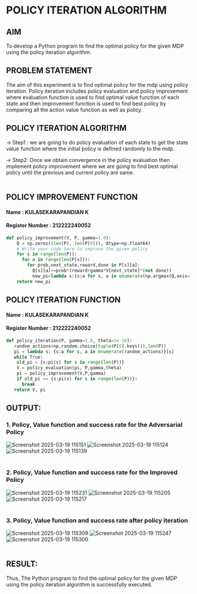 # POLICY ITERATION ALGORITHM

## AIM
To develop a Python program to find the optimal policy for the given MDP using the policy iteration algorithm.

## PROBLEM STATEMENT
The aim of this experiment is to find optimal policy for the mdp using policy iteration. Policy iteration includes policy evaluation and policy improvement where evaluation function is used to find optimal value function of each state and then improvement function is used to find best policy by comparing all the action value function as well as policy.

## POLICY ITERATION ALGORITHM
-> Step1 :
we are going to do policy evaluation of each state to get the state value function where the initial policy is defined randomly to the mdp.

-> Step2:
Once we obtain convergence in the policy evaluation then implement policy improvement where we are going to find best optimal policy until the previous and current policy are same.
</br>
</br>

## POLICY IMPROVEMENT FUNCTION
#### Name : KULASEKARAPANDIAN K
#### Register Number : 212222240052
```python
def policy_improvement(V, P, gamma=1.0):
    Q = np.zeros((len(P), len(P[0])), dtype=np.float64)
    # Write your code here to improve the given policy
    for s in range(len(P)):
      for a in range(len(P[s])):
        for prob,next_state,reward,done in P[s][a]:
          Q[s][a]+=prob*(reward+gamma*V[next_state]*(not done))
          new_pi=lambda s:{s:a for s, a in enumerate(np.argmax(Q,axis=1))}[s]
    return new_pi
```
## POLICY ITERATION FUNCTION
#### Name : KULASEKARAPANDIAN K
#### Register Number : 212222240052
```python
def policy_iteration(P, gamma=1.0, theta=1e-10):
   random_actions=np.random.choice(tuple(P[0].keys()),len(P))
   pi = lambda s: {s:a for s, a in enumerate(random_actions)}[s]
   while True:
    old_pi = {s:pi(s) for s in range(len(P))}
    V = policy_evaluation(pi, P,gamma,theta)
    pi = policy_improvement(V,P,gamma)
    if old_pi == {s:pi(s) for s in range(len(P))}:
      break
   return V, pi
```

## OUTPUT:
### 1. Policy, Value function and success rate for the Adversarial Policy
![Screenshot 2025-03-19 115151](https://github.com/user-attachments/assets/e5f72271-df6e-4ce2-b1a6-7d9b930d6e78)
![Screenshot 2025-03-19 115124](https://github.com/user-attachments/assets/5ca0a2ce-dae1-4074-8b8c-514736c940c1)
![Screenshot 2025-03-19 115139](https://github.com/user-attachments/assets/86555093-77c8-4208-b7b3-71ced15cd7eb)
</br>
</br>

### 2. Policy, Value function and success rate for the Improved Policy
![Screenshot 2025-03-19 115231](https://github.com/user-attachments/assets/9ffd5ccf-68f3-45d0-bac4-02c105689373)
![Screenshot 2025-03-19 115205](https://github.com/user-attachments/assets/a4e4c24d-0aa4-4750-a8db-4ca0c0d29468)
![Screenshot 2025-03-19 115217](https://github.com/user-attachments/assets/aef22232-f157-4f4f-8802-95a547bd1a87)
</br>
</br>

### 3. Policy, Value function and success rate after policy iteration
![Screenshot 2025-03-19 115309](https://github.com/user-attachments/assets/7cacee97-bc0a-4839-9807-c88b165441d1)
![Screenshot 2025-03-19 115247](https://github.com/user-attachments/assets/b3a0ad74-c26f-45d1-ba6b-db1349458cea)
![Screenshot 2025-03-19 115300](https://github.com/user-attachments/assets/30c657d9-20c9-4ddc-b974-f233c4e3097b)
</br>
</br>

## RESULT:
Thus, The Python program to find the optimal policy for the given MDP using the policy iteration algorithm is successfully executed.
